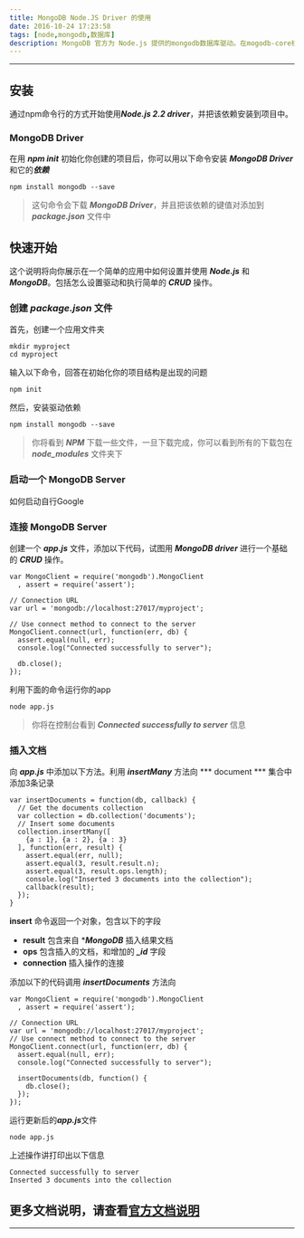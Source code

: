 ```yaml
---
title: MongoDB Node.JS Driver 的使用
date: 2016-10-24 17:23:58
tags: [node,mongodb,数据库]
description: MongoDB 官方为 Node.js 提供的mongodb数据库驱动。在mogodb-core核心上为最终使用的用户提供了一个高级API。
---
```


--------------------------

## 安装

通过npm命令行的方式开始使用***Node.js 2.2 driver***，并把该依赖安装到项目中。

### MongoDB Driver

在用 ***npm init*** 初始化你创建的项目后，你可以用以下命令安装 ***MongoDB Driver*** 和它的***依赖***

	npm install mongodb --save

>这句命令会下载 ***MongoDB Driver***，并且把该依赖的键值对添加到 ***package.json*** 文件中

## 快速开始

这个说明将向你展示在一个简单的应用中如何设置并使用 ***Node.js*** 和 ***MongoDB***。包括怎么设置驱动和执行简单的 ***CRUD*** 操作。

### 创建 ***package.json*** 文件 

首先，创建一个应用文件夹

	mkdir myproject
	cd myproject
	
输入以下命令，回答在初始化你的项目结构是出现的问题

	npm init

然后，安装驱动依赖
	
	npm install mongodb --save
	
>你将看到 ***NPM*** 下载一些文件，一旦下载完成，你可以看到所有的下载包在 ***node_modules*** 文件夹下

### 启动一个 MongoDB Server

如何启动自行Google

### 连接 MongoDB Server

创建一个 ***app.js*** 文件，添加以下代码，试图用 ***MongoDB driver*** 进行一个基础的 ***CRUD*** 操作。
	
	var MongoClient = require('mongodb').MongoClient
	  , assert = require('assert');

	// Connection URL
	var url = 'mongodb://localhost:27017/myproject';

	// Use connect method to connect to the server
	MongoClient.connect(url, function(err, db) {
	  assert.equal(null, err);
	  console.log("Connected successfully to server");

	  db.close();
	});

利用下面的命令运行你的app
	
	node app.js
	
>你将在控制台看到 ***Connected successfully to server*** 信息

### 插入文档

向 ***app.js*** 中添加以下方法。利用 ***insertMany*** 方法向 *** document *** 集合中添加3条记录

	var insertDocuments = function(db, callback) {
	  // Get the documents collection
	  var collection = db.collection('documents');
	  // Insert some documents
	  collection.insertMany([
		{a : 1}, {a : 2}, {a : 3}
	  ], function(err, result) {
		assert.equal(err, null);
		assert.equal(3, result.result.n);
		assert.equal(3, result.ops.length);
		console.log("Inserted 3 documents into the collection");
		callback(result);
	  });
	}

**insert**  命令返回一个对象，包含以下的字段
* **result**  包含来自 ****MongoDB*** 插入结果文档
* **ops**  包含插入的文档，和增加的 ***_id*** 字段
* **connection**  插入操作的连接

添加以下的代码调用 ***insertDocuments*** 方法向

	var MongoClient = require('mongodb').MongoClient
	  , assert = require('assert');

	// Connection URL
	var url = 'mongodb://localhost:27017/myproject';
	// Use connect method to connect to the server
	MongoClient.connect(url, function(err, db) {
	  assert.equal(null, err);
	  console.log("Connected successfully to server");

	  insertDocuments(db, function() {
		db.close();
	  });
	});
	
运行更新后的***app.js***文件

	node app.js

上述操作讲打印出以下信息

	Connected successfully to server
	Inserted 3 documents into the collection


## 更多文档说明，请查看[官方文档说明](http://mongodb.github.io/node-mongodb-native/2.2/quick-start/)


-------------------------------------------------------

	

